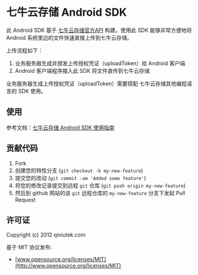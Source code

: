 
# 七牛云存储 Android SDK

此 Android SDK 基于 [七牛云存储官方API](http://docs.qiniutek.com/v3/api/) 构建。使用此 SDK 能够非常方便地将 Android 系统里边的文件快速直接上传到七牛云存储。

上传流程如下：

1. 业务服务器生成并颁发上传授权凭证（uploadToken）给 Android 客户端
2. Android 客户端程序接入此 SDK 将文件直传到七牛云存储

业务服务器生成上传授权凭证（uploadToken）需要搭配 七牛云存储其他编程语言的 SDK 使用。

## 使用

参考文档：[七牛云存储 Android SDK 使用指南](http://docs.qiniutek.com/v3/sdk/android/)

## 贡献代码

1. Fork
2. 创建您的特性分支 (`git checkout -b my-new-feature`)
3. 提交您的改动 (`git commit -am 'Added some feature'`)
4. 将您的修改记录提交到远程 `git` 仓库 (`git push origin my-new-feature`)
5. 然后到 github 网站的该 `git` 远程仓库的 `my-new-feature` 分支下发起 Pull Request

## 许可证

Copyright (c) 2012 qiniutek.com

基于 MIT 协议发布:

* [www.opensource.org/licenses/MIT](http://www.opensource.org/licenses/MIT)

